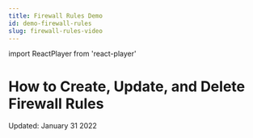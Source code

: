 ```yaml
---
title: Firewall Rules Demo
id: demo-firewall-rules
slug: firewall-rules-video
---
```

import ReactPlayer from 'react-player'

# How to Create, Update, and Delete Firewall Rules

<ReactPlayer controls url='https://youtu.be/3uLB3ljzGvE'></ReactPlayer>

Updated: January 31 2022

